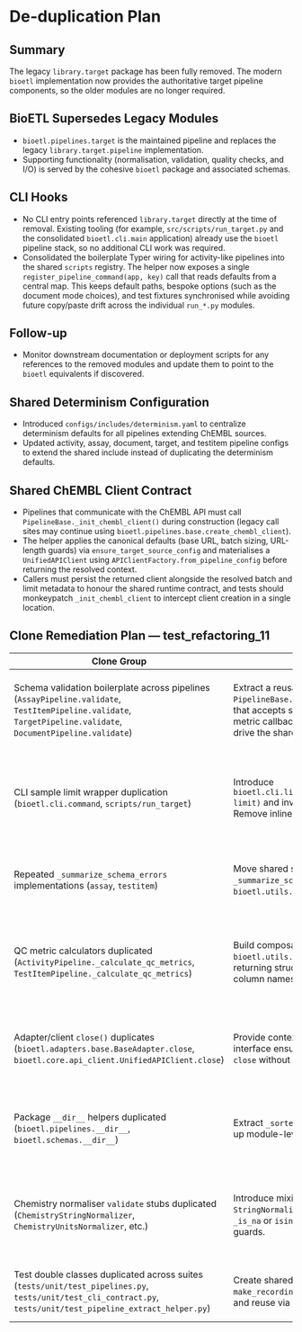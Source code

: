 # De-duplication Plan

## Summary

The legacy `library.target` package has been fully removed. The modern
`bioetl` implementation now provides the authoritative target pipeline
components, so the older modules are no longer required.

## BioETL Supersedes Legacy Modules

- `bioetl.pipelines.target` is the maintained pipeline and replaces the
  legacy `library.target.pipeline` implementation.
- Supporting functionality (normalisation, validation, quality checks, and I/O)
  is served by the cohesive `bioetl` package and associated schemas.

## CLI Hooks

- No CLI entry points referenced `library.target` directly at the time of
  removal. Existing tooling (for example, `src/scripts/run_target.py` and the
  consolidated `bioetl.cli.main` application) already use the `bioetl` pipeline
  stack, so no additional CLI work was required.
- Consolidated the boilerplate Typer wiring for activity-like pipelines into
  the shared `scripts` registry. The helper now exposes a single
  `register_pipeline_command(app, key)` call that reads defaults from a central
  map. This keeps default paths, bespoke options (such as the document mode
  choices), and test fixtures synchronised while avoiding future copy/paste
  drift across the individual `run_*.py` modules.

## Follow-up

- Monitor downstream documentation or deployment scripts for any references to
  the removed modules and update them to point to the `bioetl` equivalents if
  discovered.

## Shared Determinism Configuration

- Introduced `configs/includes/determinism.yaml` to centralize determinism
  defaults for all pipelines extending ChEMBL sources.
- Updated activity, assay, document, target, and testitem pipeline configs to
  extend the shared include instead of duplicating the determinism defaults.

## Shared ChEMBL Client Contract

- Pipelines that communicate with the ChEMBL API must call
  `PipelineBase._init_chembl_client()` during construction (legacy call sites
  may continue using `bioetl.pipelines.base.create_chembl_client`).
- The helper applies the canonical defaults (base URL, batch sizing,
  URL-length guards) via `ensure_target_source_config` and materialises a
  `UnifiedAPIClient` using `APIClientFactory.from_pipeline_config` before
  returning the resolved context.
- Callers must persist the returned client alongside the resolved batch and
  limit metadata to honour the shared runtime contract, and tests should
  monkeypatch `_init_chembl_client` to intercept client creation in a single
  location.

## Clone Remediation Plan — test_refactoring_11

| Clone Group | Action | Risk | Check | Artifact |
| --- | --- | --- | --- | --- |
| Schema validation boilerplate across pipelines (`AssayPipeline.validate`, `TestItemPipeline.validate`, `TargetPipeline.validate`, `DocumentPipeline.validate`) | Extract a reusable `PipelineBase.run_schema_validation()` helper that accepts schema, dataset metadata, QC metric callbacks, and referential integrity hooks to drive the shared flow. | Regression in pipeline-specific side-effects (e.g., extra QC summary fields). | Re-run `pytest tests/unit/test_pipelines.py::test_pipeline_run_resets_per_run_state` and pipeline-specific validation suites. Compare QC summary JSON hashes pre/post. | Planned patch: `patches/schema_validation_helper.diff` |
| CLI sample limit wrapper duplication (`bioetl.cli.command`, `scripts/run_target`) | Introduce `bioetl.cli.limits.apply_sample_limit(pipeline, limit)` and invoke from both Typer commands. Remove inline closures. | Unexpected persistence of sample overrides between runs if helper mutates shared state. | Execute `pytest tests/unit/test_cli_contract.py::test_cli_default_behaviour` with and without `--sample`. Verify log entries for `applying_sample_limit`. | Planned patch: `patches/sample_limit_helper.diff` |
| Repeated `_summarize_schema_errors` implementations (`assay`, `testitem`) | Move shared summariser to `PipelineBase` (e.g., `_summarize_schema_errors(failure_cases)`) or to `bioetl.utils.validation`. | Differences in severity/issue payload expectations per pipeline. | Targeted pytest cases covering schema validation error paths plus golden QC snapshots. | Planned patch: `patches/schema_error_summary.diff` |
| QC metric calculators duplicated (`ActivityPipeline._calculate_qc_metrics`, `TestItemPipeline._calculate_qc_metrics`) | Build composable metric builders in `bioetl.utils.qc` (duplicate ratio, fallback rate) returning structured payloads; pipelines pass column names/threshold keys. | Metric naming divergence; thresholds might rely on pipeline-specific config keys. | Run `pytest tests/unit/test_pipelines.py::test_activity_pipeline_qc_metrics` and `::test_testitem_pipeline_validation_thresholds` (add if missing). Inspect QC summary diff. | Planned patch: `patches/qc_metric_builders.diff` |
| Adapter/client `close()` duplicates (`bioetl.adapters.base.BaseAdapter.close`, `bioetl.core.api_client.UnifiedAPIClient.close`) | Provide context manager mixin or align on shared interface ensuring adapters delegate to client `close` without duplicating docstrings. | Breaking existing subclass overrides expecting `close()` signature. | Static analysis via `mypy` to ensure inheritance remains valid; targeted unit tests closing adapters. | Planned patch: `patches/close_contract_unify.diff` |
| Package `__dir__` helpers duplicated (`bioetl.pipelines.__dir__`, `bioetl.schemas.__dir__`) | Extract `_sorted_exports(__all__)` utility to DRY up module-level `__dir__` logic. | Accidentally exposing private names if `__all__` mutated at runtime. | Run `python -m compileall src/bioetl` to ensure import-time side effects unchanged; add unit assertion for `dir(bioetl.schemas)`. | Planned patch: `patches/dir_helper.diff` |
| Chemistry normaliser `validate` stubs duplicated (`ChemistryStringNormalizer`, `ChemistryUnitsNormalizer`, etc.) | Introduce mixin `StringNormaliserMixin.validate()` returning `_is_na` or `isinstance(str)` to eliminate repeated guards. | Validators must remain lightweight; introducing inheritance should not slow down hot loops. | Benchmark normaliser micro tests; run `pytest tests/unit/test_identifier_normalizer.py`. | Planned patch: `patches/chemistry_normalizer_mixin.diff` |
| Test double classes duplicated across suites (`tests/unit/test_pipelines.py`, `tests/unit/test_cli_contract.py`, `tests/unit/test_pipeline_extract_helper.py`) | Create shared fixtures/helpers (e.g., `make_recording_pipeline`) in `tests/conftest.py` and reuse via parametrisation. | Fixture scope mistakes may leak state between tests. | `pytest -k "pipeline" --maxfail=1` ensuring isolation plus coverage of CLI contract tests. | Planned patch: `patches/test_pipeline_fixtures.diff` |
